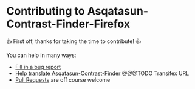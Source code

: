 # Contributing to Asqatasun-Contrast-Finder-Firefox

:+1: First off, thanks for taking the time to contribute! :+1:


You can help in many ways:

* [Fill in a bug report](https://github.com/Asqatasun/Contrast-Finder-Firefox/issues)
* [Help translate Asqatasun-Contrast-Finder](#) @@@TODO Transifex URL
* [Pull Requests](https://github.com/Asqatasun/Contrast-Finder-Firefox/pulls) are off course welcome